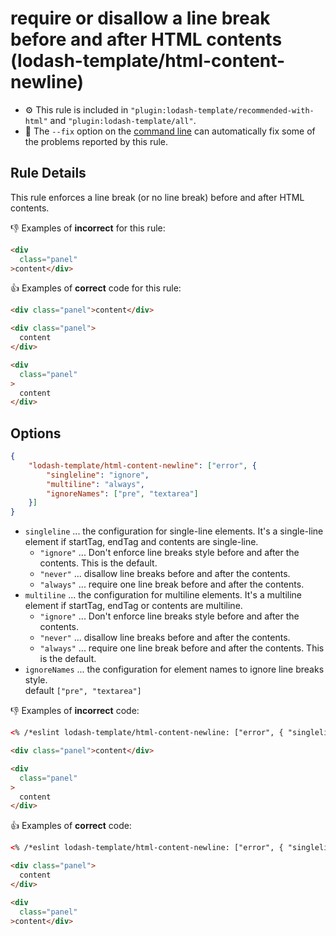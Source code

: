 # require or disallow a line break before and after HTML contents (lodash-template/html-content-newline)

- :gear: This rule is included in `"plugin:lodash-template/recommended-with-html"` and `"plugin:lodash-template/all"`.
- :wrench: The `--fix` option on the [command line](http://eslint.org/docs/user-guide/command-line-interface#fix) can automatically fix some of the problems reported by this rule.

## Rule Details

This rule enforces a line break (or no line break) before and after HTML contents.


:-1: Examples of **incorrect** for this rule:

```html
<div
  class="panel"
>content</div>
```

:+1: Examples of **correct** code for this rule:

```html
<div class="panel">content</div>

<div class="panel">
  content
</div>

<div
  class="panel"
>
  content
</div>
```


## Options

```json
{
    "lodash-template/html-content-newline": ["error", {
        "singleline": "ignore",
        "multiline": "always",
        "ignoreNames": ["pre", "textarea"]
    }]
}
```

- `singleline` ... the configuration for single-line elements. It's a single-line element if startTag, endTag and contents are single-line.
    - `"ignore"` ... Don't enforce line breaks style before and after the contents. This is the default.
    - `"never"` ... disallow line breaks before and after the contents.
    - `"always"` ... require one line break before and after the contents.
- `multiline` ... the configuration for multiline elements. It's a multiline element if startTag, endTag or contents are multiline.
    - `"ignore"` ... Don't enforce line breaks style before and after the contents.
    - `"never"` ... disallow line breaks before and after the contents.
    - `"always"` ... require one line break before and after the contents. This is the default.
- `ignoreNames` ... the configuration for element names to ignore line breaks style.  
    default `["pre", "textarea"]`


:-1: Examples of **incorrect** code:

```html
<% /*eslint lodash-template/html-content-newline: ["error", { "singleline": "always", "multiline": "never"}] */ %>

<div class="panel">content</div>

<div
  class="panel"
>
  content
</div>
```

:+1: Examples of **correct** code:

```html
<% /*eslint lodash-template/html-content-newline: ["error", { "singleline": "always", "multiline": "never"}] */ %>

<div class="panel">
  content
</div>

<div
  class="panel"
>content</div>
```
